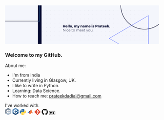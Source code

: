 ![alt text](https://github.com/pdadial/pdadial/blob/main/banner.png "Banner")

### Welcome to my GitHub.

About me:
* I'm from India
* Currently living in Glasgow, UK.
* I like to write in Python.
* Learning: Data Science.
* How to reach me: [prateekdadial@gmail.com](mailto:prateekdadial@gmail.com)

I've worked with:  
<img src="https://github.com/pdadial/pdadial/blob/main/icons/c.svg" width="20">
<img src="https://github.com/pdadial/pdadial/blob/main/icons/c-plusplus.svg" width="20">
<img src="https://github.com/pdadial/pdadial/blob/main/icons/python.svg" width="20">
<img src="https://github.com/pdadial/pdadial/blob/main/icons/matlab.svg" width="20">
<img src="https://github.com/pdadial/pdadial/blob/main/icons/git-icon.svg" width="20">
<img src="https://github.com/pdadial/pdadial/blob/main/icons/github-icon.svg" width="20">
<img src="https://github.com/pdadial/pdadial/blob/main/icons/markdown.svg" width="20">
